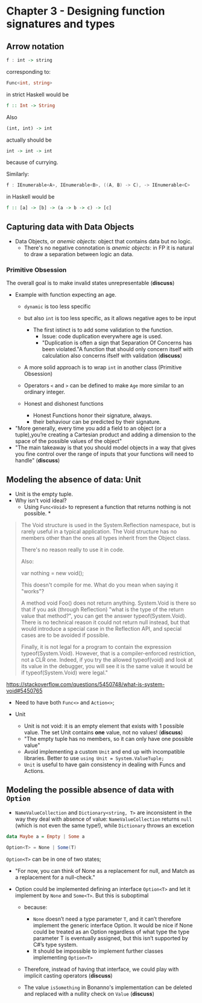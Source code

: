 # Chapter 3 - Designing function signatures and types

## Arrow notation

```haskell
f : int -> string
```

corresponding to:

```csharp
Func<int, string>
```

in strict Haskell would be

```haskell
f :: Int -> String
```

Also

```haskell
(int, int) -> int
```

actually should be

```haskell
int -> int -> int
```
because of currying.

Similarly:

```csharp
f : IEnumerable<A>, IEnumerable<B>, ((A, B) -> C), -> IEnumerable<C>
```

in Haskell would be

```haskell
f :: [a] -> [b] -> (a -> b -> c) -> [c]
```

## Capturing data with Data Objects

* Data Objects, or *anemic objects*: object that contains data but no logic.
  * There's no negative connotation is *anemic objects*: in FP it is natural to draw a separation between logic an data.
  
  
### Primitive Obsession

The overall goal is to make invalid states unrepresentable (**discuss**)

* Example with function expecting an age.
  * `dynamic` is too less specific
  * but also `int` is too less specific, as it allows negative ages to be input
    * The first istinct is to add some validation to the function.
      * Issue: code duplication everywhere age is used.
      * "Duplication is often a sign that Separation Of Concerns has been violated."A function that should only concern itself with calculation also concerns ifself with validation (**discuss**)
  * A more solid approach is to wrap `int` in another class (Primitive Obsession)
  * Operators `<` and `>` can be defined to make `Age` more similar to an ordinary integer.
  
  * Honest and dishonest functions
    * Honest Functions honor their signature, always.
    * their behaviour can be predicted by their signature.
* "More generally, every time you add a field to an object (or a tuple),you’re creating a Cartesian product and adding a dimension to the space of the possible values of the object"
* "The main takeaway is that you should model objects in a way that gives you fine control over the range of inputs that your functions will need to handle" (**discuss**)

## Modeling the absence of data: Unit

* Unit is the empty tuple.
* Why isn't void ideal?
  * Using `Func<Void>` to represent a function that returns nothing is not possible.
    * 
    
> The Void structure is used in the System.Reflection namespace, but is rarely useful in a typical application. The Void structure has no members other than the ones all types inherit from the Object class.
>
>There's no reason really to use it in code.
>
>Also:
>
>var nothing = new void();
>
>This doesn't compile for me. What do you mean when saying it "works"?
>
>A method void Foo() does not return anything. System.Void is there so that if you ask (through Reflection) "what is the type of the return value that method?", you can get the answer typeof(System.Void). There is no technical reason it could not return null instead, but that would introduce a special case in the Reflection API, and special cases are to be avoided if possible.
>
>Finally, it is not legal for a program to contain the expression typeof(System.Void). However, that is a compiler-enforced restriction, not a CLR one. Indeed, if you try the allowed typeof(void) and look at its value in the debugger, you will see it is the same value it would be if typeof(System.Void) were legal."

https://stackoverflow.com/questions/5450748/what-is-system-void#5450765


* Need to have both `Func<>` and `Action<>`;

* Unit
  * Unit is not void: it is an empty element that exists with 1 possible value. The set Unit contains **one** value, not no values! (**discuss**)
  * "The empty tuple has no members, so it can only have one possible value"
  * Avoid implementing a custom `Unit` and end up with incompatible libraries. Better to use `using Unit = System.ValueTuple;`
  * `Unit` is useful to have gain consistency in dealing with Funcs and Actions.

## Modeling the possible absence of data with `Option`

* `NameValueCollection` and `Dictionary<string, T>` are inconsistent in the way they deal with absence of value: `NameValueCollection` returns `null` (which is not even the same type!), while `Dictionary` throws an excetion


```haskell
data Maybe a = Empty | Some a
```

```csharp
Option<T> = None | Some(T)
```

`Option<T>` can be in one of two states;

* "For now, you can think of None as a replacement for null, and Match as a replacement for a null-check."

* Option could be implemented defining an interface `Option<T>` and let it implement by `None` and `Some<T>`. But this is suboptimal
  * because:
    *  `None` doesn’t need a type parameter `T`, and it can’t therefore implement the generic interface Option<T>. It would be nice if None could be treated as an Option<T> regardless of what type the type parameter T is eventually assigned, but this isn’t supported by C#’s type system.
    * It should be impossible to implement further classes implementing `Option<T>`
  * Therefore, instead of having that interface, we could play with implicit casting operators (**discuss**)

  * The value `isSomething` in Bonanno's implementation can be deleted and replaced with a nullity check on `Value` (**discuss**)
